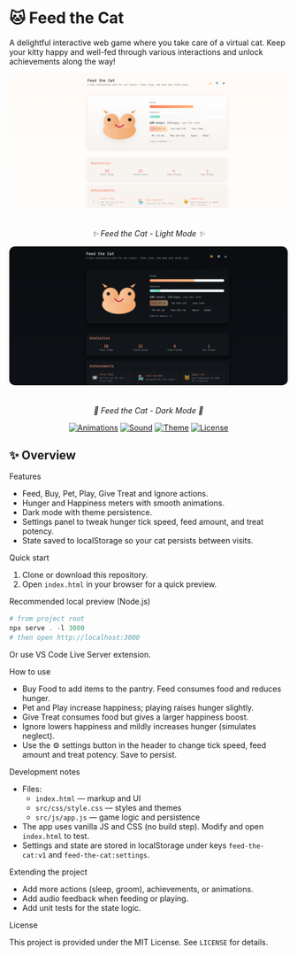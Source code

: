 # 🐱 Feed the Cat

A delightful interactive web game where you take care of a virtual cat. Keep your kitty happy and well-fed through various interactions and unlock achievements along the way!

<div align="center">
  <img src=".github/preview.png" alt="Feed the Cat Preview - Light Mode" width="800px" style="border-radius: 10px; margin-bottom: 20px;">
  <p><em>✨ Feed the Cat - Light Mode ✨</em></p>
  
  <img src=".github/preview-dark.png" alt="Feed the Cat Preview - Dark Mode" width="800px" style="border-radius: 10px; margin-bottom: 20px;">
  <p><em>🌙 Feed the Cat - Dark Mode 🌙</em></p>

  [![Animations](https://img.shields.io/badge/Animations-Enabled-green.svg)](https://github.com/AddieDie/feedthecat)
  [![Sound](https://img.shields.io/badge/Sound-Enabled-blue.svg)](https://github.com/AddieDie/feedthecat)
  [![Theme](https://img.shields.io/badge/Theme-Light%20%2F%20Dark-purple.svg)](https://github.com/AddieDie/feedthecat)
  [![License](https://img.shields.io/badge/License-MIT-yellow.svg)](https://github.com/AddieDie/feedthecat/blob/main/LICENSE)
</div>

## ✨ Overview

Features

- Feed, Buy, Pet, Play, Give Treat and Ignore actions.
- Hunger and Happiness meters with smooth animations.
- Dark mode with theme persistence.
- Settings panel to tweak hunger tick speed, feed amount, and treat potency.
- State saved to localStorage so your cat persists between visits.

Quick start

1. Clone or download this repository.
2. Open `index.html` in your browser for a quick preview.

Recommended local preview (Node.js)

```powershell
# from project root
npx serve . -l 3000
# then open http://localhost:3000
```

Or use VS Code Live Server extension.

How to use

- Buy Food to add items to the pantry. Feed consumes food and reduces hunger.
- Pet and Play increase happiness; playing raises hunger slightly.
- Give Treat consumes food but gives a larger happiness boost.
- Ignore lowers happiness and mildly increases hunger (simulates neglect).
- Use the ⚙️ settings button in the header to change tick speed, feed amount and treat potency. Save to persist.

Development notes

- Files:
  - `index.html` — markup and UI
  - `src/css/style.css` — styles and themes
  - `src/js/app.js` — game logic and persistence
- The app uses vanilla JS and CSS (no build step). Modify and open `index.html` to test.
- Settings and state are stored in localStorage under keys `feed-the-cat:v1` and `feed-the-cat:settings`.

Extending the project

- Add more actions (sleep, groom), achievements, or animations.
- Add audio feedback when feeding or playing.
- Add unit tests for the state logic.

License

This project is provided under the MIT License. See `LICENSE` for details.



